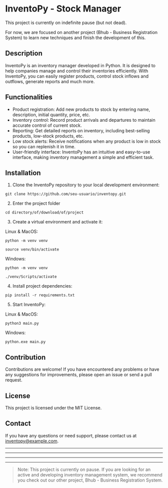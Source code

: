 # InventoPy - Stock Manager

This project is currently on indefinite pause (but not dead).

For now, we are focused on another project (Bhub - Business Registration System) to learn new techniques and finish the development of this.

## Description

InventoPy is an inventory manager developed in Python. It is designed to help companies manage and control their inventories efficiently. With InventoPy, you can easily register products, control stock inflows and outflows, generate reports and much more.

## Functionalities

- Product registration: Add new products to stock by entering name, description, initial quantity, price, etc.
- Inventory control: Record product arrivals and departures to maintain accurate control of current stock.
- Reporting: Get detailed reports on inventory, including best-selling products, low-stock products, etc.
- Low stock alerts: Receive notifications when any product is low in stock so you can replenish it in time.
- User-friendly interface: InventoPy has an intuitive and easy-to-use interface, making inventory management a simple and efficient task.

## Installation

1. Clone the InventoPy repository to your local development environment:

```shell
git clone https://github.com/seu-usuario/inventopy.git
```

2. Enter the project folder
```shell
cd directory/of/download/of/project
```

3. Create a virtual environment and activate it:

Linux & MacOS:

```shell
python -m venv venv

source venv/bin/activate
```

Windows:

```shell
python -m venv venv

./venv/Scripts/activate

```

4. Install project dependencies:

```shell
pip install -r requirements.txt
```

5. Start InventoPy:

Linux & MacOS:

```shell
python3 main.py
```

Windows:

```shell
python.exe main.py
```

## Contribution

Contributions are welcome! If you have encountered any problems or have any suggestions for improvements, please open an issue or send a pull request.

## License

This project is licensed under the MIT License.

## Contact

If you have any questions or need support, please contact us at inventopy@example.com.

___
___
___
___


> Note: This project is currently on pause. If you are looking for an active and developing inventory management system, we recommend you check out our other project, Bhub - Business Registration System.
